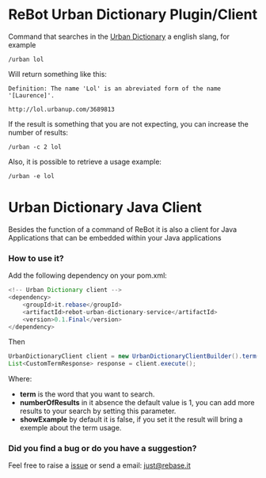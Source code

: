 # ReBot Urban Dictionary Plugin/Client

Command that searches in the [Urban Dictionary](https://www.urbandictionary.com/) a english slang, for example


```
/urban lol
```

Will return something like this:

```
Definition: The name 'Lol' is an abreviated form of the name '[Laurence]'.

http://lol.urbanup.com/3689813
```

If the result is something that you are not expecting, you can increase the number of results:

```
/urban -c 2 lol
``` 

Also, it is possible to retrieve a usage example:
```
/urban -e lol
```

# Urban Dictionary Java Client
Besides the function of a command of ReBot it is also a client for Java Applications that can be embedded within your Java applications


### How to use it?
Add the following dependency on your pom.xml:

```java
<!-- Urban Dictionary client -->
<dependency>
    <groupId>it.rebase</groupId>
    <artifactId>rebot-urban-dictionary-service</artifactId>
    <version>0.1.Final</version>
</dependency>
```

Then

```java
UrbanDictionaryClient client = new UrbanDictionaryClientBuilder().term("lol").numberOfResults(1).showExample().build();
List<CustomTermResponse> response = client.execute();
```

Where:
- **term** is the word that you want to search.
- **numberOfResults** in it absence the default value is 1, you can add more results to your search by setting this parameter.
- **showExample** by default it is false, if you set it the result will bring a exemple about the term usage.

### Did you find a bug or do you have a suggestion?
Feel free to raise a [issue](https://github.com/rebase-it/rebot/issues/new) or send a email: just@rebase.it